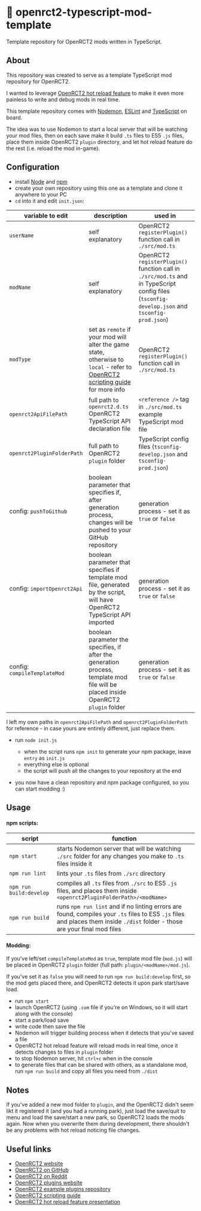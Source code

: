 

# 🎢 openrct2-typescript-mod-template

Template repository for OpenRCT2 mods written in TypeScript.

## About

This repository was created to serve as a template TypeScript mod repository for OpenRCT2.

I wanted to leverage [OpenRCT2 hot reload feature](https://github.com/OpenRCT2/OpenRCT2/blob/develop/distribution/scripting.md#writing-scripts) to make it even more painless to write and debug mods in real time.

This template repository comes with [Nodemon](https://nodemon.io/), [ESLint](https://eslint.org/) and [TypeScript](https://www.typescriptlang.org/) on board.

The idea was to use Nodemon to start a local server that will be watching your mod files, then on each save make it build `.ts` files to ES5 `.js` files, place them inside OpenRCT2 `plugin` directory, and let hot reload feature do the rest (i.e. reload the mod in-game).

## Configuration

- install [Node](https://nodejs.org/en/) and [npm](https://www.npmjs.com/get-npm)
- create your own repository using this one as a template and clone it anywhere to your PC
- `cd` into it and edit `init.json`:

|variable to edit|description|used in|
|--|--|--|
|`userName`|self explanatory|OpenRCT2 `registerPlugin()` function call in `./src/mod.ts`|
|`modName`|self explanatory|OpenRCT2 `registerPlugin()` function call in `./src/mod.ts` and in TypeScript config files (`tsconfig-develop.json` and `tsconfig-prod.json`)|
|`modType`|set as `remote` if your mod will alter the game state, otherwise to `local` - refer to [OpenRCT2 scripting guide](https://github.com/OpenRCT2/OpenRCT2/blob/develop/distribution/scripting.md) for more info|OpenRCT2 `registerPlugin()` function call in `./src/mod.ts`|
|`openrct2ApiFilePath`|full path to `openrct2.d.ts` OpenRCT2 TypeScript API declaration file|`<reference />` tag in `./src/mod.ts` example TypeScript mod file|
|`openrct2PluginFolderPath`|full path to OpenRCT2 `plugin` folder|TypeScript config files (`tsconfig-develop.json` and `tsconfig-prod.json`)|
|config: `pushToGithub`|boolean parameter that specifies if, after generation process, changes will be pushed to your GitHub repository|generation process - set it as `true` or `false`|
|config: `importOpenrct2Api`|boolean parameter that specifies if template mod file, generated by the script, will have OpenRCT2 TypeScript API imported|generation process - set it as `true` or `false`|
|config: `compileTemplateMod`|boolean parameter the specifies, if after the generation process, template mod file will be placed inside OpenRCT2 `plugin` folder|generation process - set it as `true` or `false`|

I left my own paths in `openrct2ApiFilePath` and `openrct2PluginFolderPath` for reference - in case yours are entirely different, just replace them.

- run `node init.js`
    - when the script runs `npm init` to generate your npm package, leave `entry` as `init.js`
    - everything else is optional
    - the script will push all the changes to your repository at the end

- you now have a clean repository and npm package configured, so you can start modding :)

## Usage

#### npm scripts:

|script|function|
|--|--|
|`npm start`|starts Nodemon server that will be watching `./src` folder for any changes you make to `.ts` files inside it|
|`npm run lint`|lints your `.ts` files from `./src` directory|
|`npm run build:develop`|compiles all `.ts` files from `./src` to ES5 `.js` files, and places them inside `<openrct2PluginFolderPath>/<modName>`|
|`npm run build`|runs `npm run lint` and if no linting errors are found, compiles your `.ts` files to ES5 `.js` files and places them inside `./dist` folder - those are your final mod files|

#### Modding:

If you've left/set `compileTemplateMod` as `true`, template mod file (`mod.js`) will be placed in OpenRCT2 `plugin` folder (full path: `plugin/<modName>/mod.js`).

If you've set it as `false` you will need to run `npm run build:develop` first, so the mod gets placed there, and OpenRCT2 detects it upon park start/save load.

- run `npm start`
- launch OpenRCT2 (using `.com` file if you're on Windows, so it will start along with the console)
- start a park/load save
- write code then save the file
- Nodemon will trigger building process when it detects that you've saved a file
- OpenRCT2 hot reload feature will reload mods in real time, once it detects changes to files in `plugin` folder
- to stop Nodemon server, hit `ctrl+c` when in the console
- to generate files that can be shared with others, as a standalone mod, run `npm run build` and copy all files you need from `./dist`

## Notes

If you've added a new mod folder to `plugin`, and the OpenRCT2 didn't seem likt it registered it (and you had a running park), just load the save/quit to menu and load the save/start a new park, so OpenRCT2 loads the mods again. Now when you overwrite them during development, there shouldn't be any problems with hot reload noticing file changes.

## Useful links

- [OpenRCT2 website](https://openrct2.io/)
- [OpenRCT2 on GitHub](https://github.com/OpenRCT2)
- [OpenRCT2 on Reddit](https://www.reddit.com/r/openrct2)
- [OpenRCT2 plugins website](https://openrct2plugins.org/)
- [OpenRCT2 example plugins repository](https://github.com/OpenRCT2/plugin-samples)
- [OpenRCT2 scripting guide](https://github.com/OpenRCT2/OpenRCT2/blob/develop/distribution/scripting.md)
- [OpenRCT2 hot reload feature presentation](https://www.youtube.com/watch?v=jmjWzEhmDjk)
